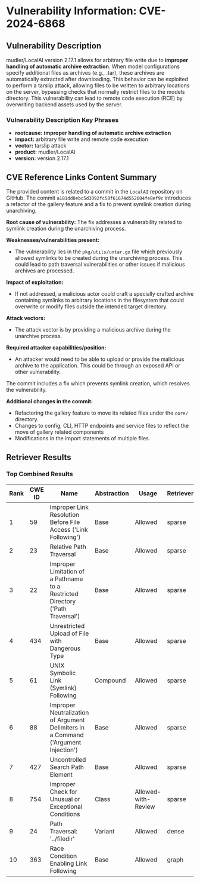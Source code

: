 # Vulnerability Information: CVE-2024-6868

## Vulnerability Description
mudler/LocalAI version 2.17.1 allows for arbitrary file write due to **improper handling of automatic archive extraction**. When model configurations specify additional files as archives (e.g., .tar), these archives are automatically extracted after downloading. This behavior can be exploited to perform a tarslip attack, allowing files to be written to arbitrary locations on the server, bypassing checks that normally restrict files to the models directory. This vulnerability can lead to remote code execution (RCE) by overwriting backend assets used by the server.

### Vulnerability Description Key Phrases
- **rootcause:** **improper handling of automatic archive extraction**
- **impact:** arbitrary file write and remote code execution
- **vector:** tarslip attack
- **product:** mudler/LocalAI
- **version:** version 2.17.1

## CVE Reference Links Content Summary
The provided content is related to a commit in the `LocalAI` repository on GitHub. The commit `a181dd0ebc5d3092fc50f61674d552604fe8ef9c` introduces a refactor of the gallery feature and a fix to prevent symlink creation during unarchiving.

**Root cause of vulnerability:**
The fix addresses a vulnerability related to symlink creation during the unarchiving process.

**Weaknesses/vulnerabilities present:**
- The vulnerability lies in the `pkg/utils/untar.go` file which previously allowed symlinks to be created during the unarchiving process. This could lead to path traversal vulnerabilities or other issues if malicious archives are processed.

**Impact of exploitation:**
- If not addressed, a malicious actor could craft a specially crafted archive containing symlinks to arbitrary locations in the filesystem that could overwrite or modify files outside the intended target directory.

**Attack vectors:**
- The attack vector is by providing a malicious archive during the unarchive process.

**Required attacker capabilities/position:**
- An attacker would need to be able to upload or provide the malicious archive to the application. This could be through an exposed API or other vulnerability.

The commit includes a fix which prevents symlink creation, which resolves the vulnerability.

**Additional changes in the commit:**
- Refactoring the gallery feature to move its related files under the `core/` directory.
- Changes to config, CLI, HTTP endpoints and service files to reflect the move of gallery related components
- Modifications in the import statements of multiple files.

## Retriever Results

### Top Combined Results

| Rank | CWE ID | Name | Abstraction | Usage  | Retrievers | Individual Scores |
|------|--------|------|-------------|-------|------------|-------------------|
| 1 | 59 | Improper Link Resolution Before File Access ('Link Following') | Base | Allowed | sparse | 0.546 |
| 2 | 23 | Relative Path Traversal | Base | Allowed | sparse | 0.499 |
| 3 | 22 | Improper Limitation of a Pathname to a Restricted Directory ('Path Traversal') | Base | Allowed | sparse | 0.486 |
| 4 | 434 | Unrestricted Upload of File with Dangerous Type | Base | Allowed | sparse | 0.447 |
| 5 | 61 | UNIX Symbolic Link (Symlink) Following | Compound | Allowed | sparse | 0.435 |
| 6 | 88 | Improper Neutralization of Argument Delimiters in a Command ('Argument Injection') | Base | Allowed | sparse | 0.410 |
| 7 | 427 | Uncontrolled Search Path Element | Base | Allowed | sparse | 0.402 |
| 8 | 754 | Improper Check for Unusual or Exceptional Conditions | Class | Allowed-with-Review | sparse | 0.398 |
| 9 | 24 | Path Traversal: '../filedir' | Variant | Allowed | dense | 0.534 |
| 10 | 363 | Race Condition Enabling Link Following | Base | Allowed | graph | 0.002 |

